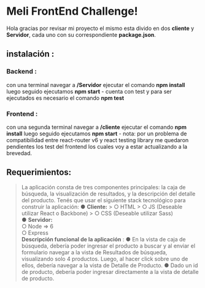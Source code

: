 # Meli FrontEnd Challenge! 

Hola gracias por revisar mi proyecto  el mismo esta divido en dos **cliente** y  **Servidor**, cada uno con su correspondiente **package.json**. 

## instalación :
### Backend : 
con una terminal navegar a  **/Servidor** ejecutar el comando **npm install** luego seguido ejecutamos **npm start** - cuenta con test y para ser ejecutados es necesario el comando **npm test**
### Frontend : 
con una segunda terminal navegar a  **/cliente** ejecutar el comando **npm install** luego seguido ejecutamos **npm start** - nota: por un problema de compatibilidad entre react-router v6 y react testing library me quedaron pendientes los test del frontend los cuales voy a estar actualizando a la brevedad.

## Requerimientos:

    

> La aplicación consta de tres componentes principales: la caja de
> búsqueda, la visualización de resultados, y la descripción del detalle
> del producto. Tenés que usar el siguiente stack tecnológico para
> construir la aplicación: 
> ● **Cliente:** 
	> ○ HTML 
	> ○ JS (Deseable utilizar React o Backbone) 
	> ○ CSS (Deseable utilizar Sass)  
    ● **Servidor:**  		
	    ○ Node => 6  		
	    ○ Express 		
**Descripción funcional de la aplicación** : ● En la vista de caja de búsqueda, debería poder ingresar el producto a buscar y al enviar el formulario navegar a la vista de Resultados de búsqueda, visualizando solo 4 productos. Luego, al hacer click sobre uno de ellos, debería navegar a la vista de Detalle de Producto.  ● Dado un id de producto, debería poder ingresar directamente a la vista de detalle de producto.